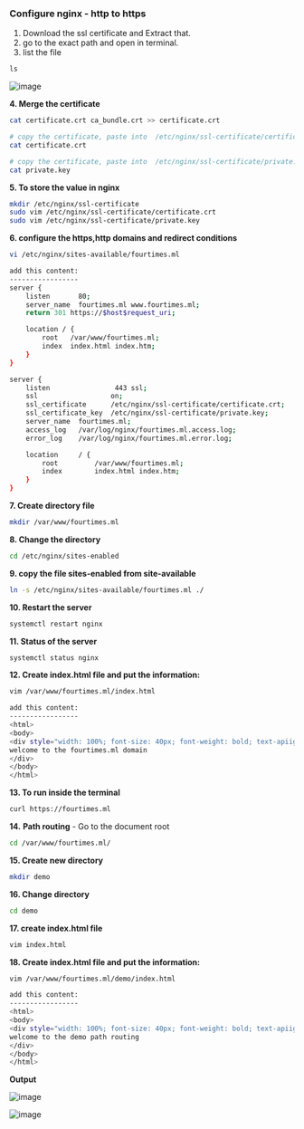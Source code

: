 ### Configure nginx - http to https

1. Download the ssl certificate and Extract that.
2. go to the exact path and open in terminal.
3. list the file

```cmd
ls
```

![image](https://user-images.githubusercontent.com/91359308/169757062-996321bf-1e8c-44c2-8696-5a68d3baec41.png)

**4. Merge the certificate**

```bash
cat certificate.crt ca_bundle.crt >> certificate.crt

# copy the certificate, paste into  /etc/nginx/ssl-certificate/certificate.crt
cat certificate.crt

# copy the certificate, paste into  /etc/nginx/ssl-certificate/private.key
cat private.key
```

**5. To store the value in nginx**

```bash
mkdir /etc/nginx/ssl-certificate
sudo vim /etc/nginx/ssl-certificate/certificate.crt
sudo vim /etc/nginx/ssl-certificate/private.key
```

**6. configure the https,http domains and redirect conditions**

```bash
vi /etc/nginx/sites-available/fourtimes.ml

add this content:
-----------------
server {
    listen       80;
    server_name  fourtimes.ml www.fourtimes.ml;
    return 301 https://$host$request_uri;

    location / {
        root   /var/www/fourtimes.ml;
        index  index.html index.htm;
    }
}

server {
    listen                443 ssl;
    ssl                  on;
    ssl_certificate      /etc/nginx/ssl-certificate/certificate.crt;
    ssl_certificate_key  /etc/nginx/ssl-certificate/private.key;
    server_name  fourtimes.ml;
    access_log   /var/log/nginx/fourtimes.ml.access.log;
    error_log    /var/log/nginx/fourtimes.ml.error.log;

    location     / {
        root         /var/www/fourtimes.ml;
        index        index.html index.htm;
    }
}
```

**7. Create directory file**

```bash
mkdir /var/www/fourtimes.ml
```

**8. Change the directory**

```bash
cd /etc/nginx/sites-enabled
```

**9. copy the file sites-enabled from site-available**

```bash
ln -s /etc/nginx/sites-available/fourtimes.ml ./
```
**10. Restart the server**

```bash
systemctl restart nginx
```

**11. Status of the server**

```bash
systemctl status nginx
```

**12. Create index.html file and put the information:**

```bash
vim /var/www/fourtimes.ml/index.html

add this content:
-----------------
<html>
<body>
<div style="width: 100%; font-size: 40px; font-weight: bold; text-apiign: center;">
welcome to the fourtimes.ml domain
</div>
</body>
</html>
```

**13. To run inside the terminal**

```bash
curl https://fourtimes.ml
```

**14.** **Path routing** - Go to the document root

```bash
cd /var/www/fourtimes.ml/
```

**15. Create new directory**

```bash
mkdir demo
```

**16. Change directory**
```bash
cd demo
```
**17. create index.html file**
```bash 
vim index.html
```
**18. Create index.html file and put the information:**

```bash
vim /var/www/fourtimes.ml/demo/index.html

add this content:
-----------------
<html>
<body>
<div style="width: 100%; font-size: 40px; font-weight: bold; text-apiign: center;">
welcome to the demo path routing
</div>
</body>
</html>
```
**Output**

![image](https://user-images.githubusercontent.com/91359308/169807444-35b6d132-fa80-4201-9d9e-8198c9cc882f.png)

![image](https://user-images.githubusercontent.com/91359308/169808713-4dc0d8d5-9c53-44a3-8602-9f942ecef8fa.png)
